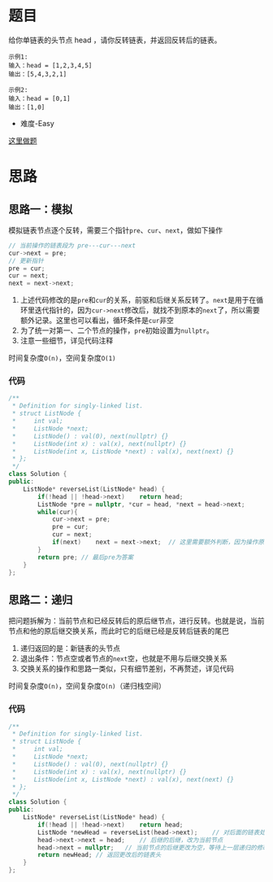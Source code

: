 # 题目
给你单链表的头节点 head ，请你反转链表，并返回反转后的链表。

```
示例1:
输入：head = [1,2,3,4,5]
输出：[5,4,3,2,1]

示例2:
输入：head = [0,1]
输出：[1,0]
```

- 难度-Easy

[这里做题](https://leetcode.cn/problems/reverse-linked-list/)

# 思路

## 思路一：模拟

模拟链表节点逐个反转，需要三个指针`pre`、`cur`、`next`，做如下操作

```cpp
// 当前操作的链表段为 pre---cur---next
cur->next = pre;
// 更新指针
pre = cur;
cur = next;
next = next->next;
```

1. 上述代码修改的是`pre`和`cur`的关系，前驱和后继关系反转了。`next`是用于在循环里迭代指针的，因为`cur->next`修改后，就找不到原本的`next`了，所以需要额外记录。这里也可以看出，循环条件是`cur`非空
2. 为了统一对第一、二个节点的操作，`pre`初始设置为`nullptr`。
3. 注意一些细节，详见代码注释

时间复杂度`O(n)`，空间复杂度`O(1)`

### 代码

```cpp
/**
 * Definition for singly-linked list.
 * struct ListNode {
 *     int val;
 *     ListNode *next;
 *     ListNode() : val(0), next(nullptr) {}
 *     ListNode(int x) : val(x), next(nullptr) {}
 *     ListNode(int x, ListNode *next) : val(x), next(next) {}
 * };
 */
class Solution {
public:
    ListNode* reverseList(ListNode* head) {
        if(!head || !head->next)    return head;
        ListNode *pre = nullptr, *cur = head, *next = head->next;
        while(cur){
            cur->next = pre;
            pre = cur;
            cur = next;
            if(next)    next = next->next;  // 这里需要额外判断，因为操作原链表的尾巴时，`next==nullptr`
        }
        return pre; // 最后pre为答案
    }
};
```

## 思路二：递归

把问题拆解为：当前节点和已经反转后的原后继节点，进行反转。也就是说，当前节点和他的原后继交换关系，而此时它的后继已经是反转后链表的尾巴

1. 递归返回的是：新链表的头节点
2. 退出条件：节点空或者节点的`next`空，也就是不用与后继交换关系
3. 交换关系的操作和思路一类似，只有细节差别，不再赘述，详见代码

时间复杂度`O(n)`，空间复杂度`O(n)`（递归栈空间）

### 代码

```cpp
/**
 * Definition for singly-linked list.
 * struct ListNode {
 *     int val;
 *     ListNode *next;
 *     ListNode() : val(0), next(nullptr) {}
 *     ListNode(int x) : val(x), next(nullptr) {}
 *     ListNode(int x, ListNode *next) : val(x), next(next) {}
 * };
 */
class Solution {
public:
    ListNode* reverseList(ListNode* head) {
        if(!head || !head->next)    return head;
        ListNode *newHead = reverseList(head->next);    // 对后面的链表处理，得到反转后的后段链表头节点
        head->next->next = head;    // 后继的后继，改为当前节点
        head->next = nullptr;   // 当前节点的后继更改为空，等待上一层递归的修改
        return newHead; // 返回更改后的链表头
    }
};
```
